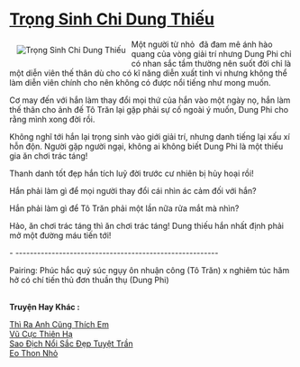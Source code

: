<a href="https://utruyen.com/trong-sinh-chi-dung-thieu/18801/" title="Trọng Sinh Chi Dung Thiếu"><h1>Trọng Sinh Chi Dung Thiếu</h1></a><div style="display:table"><img align="right" style="float: left; padding: 10px;" src="https://utruyen.com/images/story/200x260/trong-sinh-chi-dung-thieu.jpg" alt="Trọng Sinh Chi Dung Thiếu">Một người từ nhỏ  đã đam mê ánh hào quang của vòng giải trí nhưng Dung Phi chỉ có nhan sắc tầm thường nên suốt đời chỉ là một diễn viên thế thân dù cho có kĩ năng diễn xuất tinh vi nhưng không thể làm diễn viên chính cho nên không có được nổi tiếng như mong muốn.<p></p>Cơ may đến với hắn làm thay đổi mọi thứ của hắn vào một ngày nọ, hắn làm thế thân cho ảnh đế Tô Trăn lại gặp phải sự cố ngoài ý muốn, Dung Phi cho rằng mình xong đời rồi.<p></p>Không nghĩ tới hắn lại trọng sinh vào giới giải trí, nhưng danh tiếng lại xấu xí hỗn độn. Người gặp người ngại, không ai không biết Dung Phi là một thiếu gia ăn chơi trác táng!<p></p>Thanh danh tốt đẹp hắn tích luỹ đời trước cư nhiên bị hủy hoại rồi!<p></p>Hắn phải làm gì để mọi người thay đổi cái nhìn ác cảm đối với hắn?<p></p>Hắn phải làm gì để Tô Trăn phải một lần nữa rửa mắt mà nhìn?<p></p>Hảo, ăn chơi trác táng thì ăn chơi trác táng! Dung thiếu hắn nhất định phải mở một đường máu tiến tới!<p></p>- --------------------------------------------------------<p></p>Pairing: Phúc hắc quỷ súc ngụy ôn nhuận công (Tô Trăn) x nghiêm túc hăm hở có chí tiến thủ đơn thuần thụ (Dung Phi)</div><p><br><b>Truyện Hay Khác :</b></p><a href="https://utruyen.com/thi-ra-anh-cung-thich-em/19454/" alt="Thì Ra Anh Cũng Thích Em">Thì Ra Anh Cũng Thích Em</a><br/><a href="https://github.com/quanluxury/truyenhot/tree/master/truyenhay/6131/" alt="Vũ Cực Thiên Hạ">Vũ Cực Thiên Hạ</a><br/><a href="https://www.flickr.com/photos/184340401@N07/48909268166/" alt="Sao Địch Nổi Sắc Đẹp Tuyệt Trần">Sao Địch Nổi Sắc Đẹp Tuyệt Trần</a><br/><a href="https://github.com/quanluxury/truyenhot/tree/master/truyenhay/17553/" alt="Eo Thon Nhỏ">Eo Thon Nhỏ</a><br/>